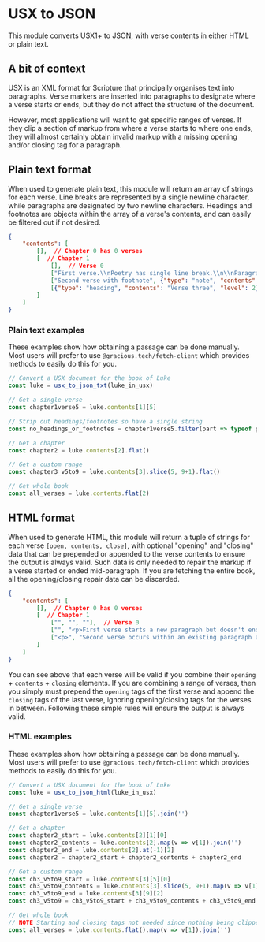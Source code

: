 # USX to JSON

This module converts USX1+ to JSON, with verse contents in either HTML or plain text.

## A bit of context
USX is an XML format for Scripture that principally organises text into paragraphs. Verse markers are inserted into paragraphs to designate where a verse starts or ends, but they do not affect the structure of the document.

However, most applications will want to get specific ranges of verses. If they clip a section of markup from where a verse starts to where one ends, they will almost certainly obtain invalid markup with a missing opening and/or closing tag for a paragraph.


## Plain text format
When used to generate plain text, this module will return an array of strings for each verse. Line breaks are represented by a single newline character, while paragraphs are designated by two newline characters. Headings and footnotes are objects within the array of a verse's contents, and can easily be filtered out if not desired.

```json
{
    "contents": [
        [],  // Chapter 0 has 0 verses
        [  // Chapter 1
            [],  // Verse 0
            ["First verse.\\nPoetry has single line break.\\n\\nParagraph breaks have two newlines."],
            ["Second verse with footnote", {"type": "note", "contents": "A note."}, " in middle."],
            [{"type": "heading", "contents": "Verse three", "level": 2}, "Verse three starts with a heading"]
        ]
    ]
}
```


### Plain text examples
These examples show how obtaining a passage can be done manually. Most users will prefer to use `@gracious.tech/fetch-client` which provides methods to easily do this for you.

```js
// Convert a USX document for the book of Luke
const luke = usx_to_json_txt(luke_in_usx)

// Get a single verse
const chapter1verse5 = luke.contents[1][5]

// Strip out headings/footnotes so have a single string
const no_headings_or_footnotes = chapter1verse5.filter(part => typeof part === 'string').join('')

// Get a chapter
const chapter2 = luke.contents[2].flat()

// Get a custom range
const chapter3_v5to9 = luke.contents[3].slice(5, 9+1).flat()

// Get whole book
const all_verses = luke.contents.flat(2)

```


## HTML format
When used to generate HTML, this module will return a tuple of strings for each verse `[open, contents, close]`, with optional "opening" and "closing" data that can be prepended or appended to the verse contents to ensure the output is always valid. Such data is only needed to repair the markup if a verse started or ended mid-paragraph. If you are fetching the entire book, all the opening/closing repair data can be discarded.

```json
{
    "contents": [
        [],  // Chapter 0 has 0 verses
        [  // Chapter 1
            ["", "", ""],  // Verse 0
            ["", "<p>First verse starts a new paragraph but doesn't end it. ", "</p>"],
            ["<p>", "Second verse occurs within an existing paragraph and ends it.</p>", ""]
        ]
    ]
}
```

You can see above that each verse will be valid if you combine their `opening` + `contents` + `closing` elements. If you are combining a range of verses, then you simply must prepend the `opening` tags of the first verse and append the `closing` tags of the last verse, ignoring opening/closing tags for the verses in between. Following these simple rules will ensure the output is always valid.

### HTML examples
These examples show how obtaining a passage can be done manually. Most users will prefer to use `@gracious.tech/fetch-client` which provides methods to easily do this for you.

```js
// Convert a USX document for the book of Luke
const luke = usx_to_json_html(luke_in_usx)

// Get a single verse
const chapter1verse5 = luke.contents[1][5].join('')

// Get a chapter
const chapter2_start = luke.contents[2][1][0]
const chapter2_contents = luke.contents[2].map(v => v[1]).join('')
const chapter2_end = luke.contents[2].at(-1)[2]
const chapter2 = chapter2_start + chapter2_contents + chapter2_end

// Get a custom range
const ch3_v5to9_start = luke.contents[3][5][0]
const ch3_v5to9_contents = luke.contents[3].slice(5, 9+1).map(v => v[1]).join('')
const ch3_v5to9_end = luke.contents[3][9][2]
const ch3_v5to9 = ch3_v5to9_start + ch3_v5to9_contents + ch3_v5to9_end

// Get whole book
// NOTE Starting and closing tags not needed since nothing being clipped
const all_verses = luke.contents.flat().map(v => v[1]).join('')
```
